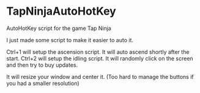 # TapNinjaAutoHotKey
AutoHotKey script for the game Tap Ninja

I just made some script to make it easier to auto it.

Ctrl+1 will setup the ascension script.  It will auto ascend shortly after the start.
Ctrl+2 will setup the idling script.  It will randomly click on the screen and then try to buy updates.

It will resize your window and center it.  (Too hard to manage the buttons if you had a smaller resolution)
